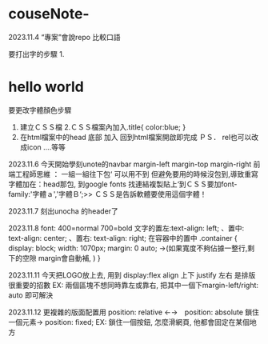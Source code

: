 # couseNote- 
2023.11.4
“專案”會說repo 比較口語

要打出字的步驟
1.<h1 class="title">hello world</h1>

要更改字體顏色步驟
1. 建立ＣＳＳ檔
2.ＣＳＳ檔案內加入.title{
    color:blue;
}
3. 在html檔案中的head 底部 加入<link rel="stylesheet" href="./style.css">
回到html檔案開啟即完成
   ＰＳ． rel也可以改成icon ....等等

2023.11.6
今天開始學刻unote的navbar
margin-left margin-top margin-right 
前端工程師思維 ： 一組一組往下包‘ 可以用不到 但避免要用的時候沒包到,導致重寫
字體加在：head那包, 到google fonts 找連結複製貼上‘到ＣＳＳ要加font-family:'字體ａ','字體Ｂ‘;>> ＣＳＳ是告訴軟體要使用這個字體！

2023.11.7 
刻出unocha 的header了

2023.11.8
font: 400=normal 700=bold 
文字的置左:text-align: left; 、置中: text-align: center; 、置右: text-align: right;
在容器中的置中 
.container {
    display: block;
    width: 1070px;
    margin: 0 auto; →(如果寬度不夠佔據一整行,剩下的空隙 margin會自動補, )
    }

2023.11.11
今天把LOGO放上去, 用到 display:flex 
align 上下 justify 左右 
是排版很重要的招數 
EX: 兩個區塊不想同時靠左或靠右, 把其中一個下margin-left/right: auto 即可解決

2023.11.12
更複雜的版面配置用
 position: relative ←→　position: absolute
 鎖住一個元素→ position: fixed; EX: 鎖住一個按鈕, 怎麼滑網頁, 他都會固定在某個地方
 
